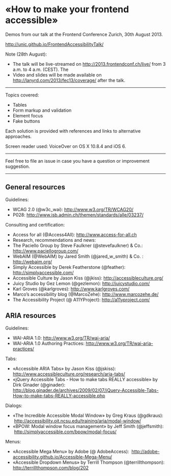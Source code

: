 «How to make your frontend accessible» 
======================================

Demos from our talk at the Frontend Conference Zurich, 30th August 2013.

http://unic.github.io/FrontendAccessibilityTalk/

Note (28th August): 
- The talk will be live-streamed on http://2013.frontendconf.ch/live/ from 3 a.m. to 4 a.m. (CEST). The
- Video and slides will be made available on http://lanyrd.com/2013/fec13/coverage/ after the talk. 

--------

Topics covered:
- Tables
- Form markup and validation
- Element focus
- Fake buttons

Each solution is provided with references and links to alternative approaches.

Screen reader used: VoiceOver on OS X 10.8.4 and iOS 6.

---------

Feel free to file an issue in case you have a question or improvement suggestion.

---------


General resources
-----------------

Guidelines:
- WCAG 2.0 (@w3c_wai): http://www.w3.org/TR/WCAG20/
- P028: http://www.isb.admin.ch/themen/standards/alle/03237/

Consulting and certification: 
- Access for all (@Access4All): http://www.access-for-all.ch
- Research, recommendations and news:
- The Paciello Group by Steve Faulkner (@stevefaulkner) & Co.: http://www.paciellogroup.com/
- WebAIM (@WebAIM) by Jared Smith (@jared_w_smith) & Co. : http://webaim.org/
- Simply Accessible by Derek Featherstone (@feather): http://simplyaccessible.com/
- Accessible Culture by Jason Kiss (@jkiss): http://accessibleculture.org/
- Juicy Studio by Gez Lemon (@gezlemon): http://juicystudio.com/
- Karl Groves (@karlgroves): http://www.karlgroves.com/
- Marco’s accessibility blog (@MarcoZehe): http://www.marcozehe.de/ 
- The Accessibility Project (@ A11YProject): http://a11yproject.com/

ARIA resources
--------------

Guidelines:
- WAI-ARIA 1.0: http://www.w3.org/TR/wai-aria/
- WAI-ARIA 1.0 Authoring Practices: http://www.w3.org/TR/wai-aria-practices/

Tabs:
- «Accessible ARIA Tabs» by Jason Kiss (@jskiss): http://www.accessibleculture.org/research/aria-tabs/
- «jQuery Accessible Tabs - How to make tabs REALLY accessible» by Dirk Ginader (@ginader):  http://blog.ginader.de/archives/2009/02/07/jQuery-Accessible-Tabs-How-to-make-tabs-REALLY-accessible.php

Dialogs:
- «The Incredible Accessible Modal Window» by Greg Kraus (@gdkraus):  http://accessibility.oit.ncsu.edu/training/aria/modal-window/
- «BPOW: Modal window focus management» by Jeff Smith (@jeffsmith):  http://simplyaccessible.com/bpow/modal-focus/

Menus:
- «Accessible Mega Menu» by Adobe (@ AdobeAccess):  http://adobe-accessibility.github.io/Accessible-Mega-Menu/
- «Accessible Dropdown Menus» by Terrill Thompson (@terrillthompson): http://terrillthompson.com/blog/202